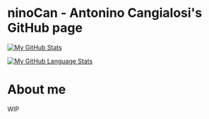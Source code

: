 # ninoCan - Anto**nino Can**gialosi's GitHub page
[![My GitHub Stats](https://github-readme-stats.vercel.app/api/?username=ninoCan&count_private=true&theme=dracula&showicons=true)]()

[![My GitHub Language Stats](https://github-readme-stats.vercel.app/api/top-langs/?username=ninoCan&count_private=true&langs_count=15&theme=dracula)]()

# About me

WIP

